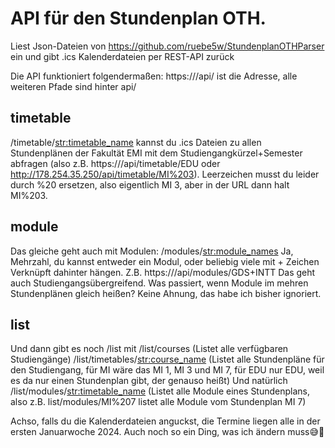 # API für den Stundenplan OTH. 
Liest Json-Dateien von https://github.com/ruebe5w/StundenplanOTHParser ein und gibt .ics Kalenderdateien per REST-API zurück

Die API funktioniert folgendermaßen: 
https://<ip-adresse>/api/ ist die Adresse, alle weiteren Pfade sind hinter api/

## timetable
/timetable/<str:timetable_name> kannst du .ics Dateien zu allen Stundenplänen der Fakultät EMI mit dem Studiengangkürzel+Semester abfragen (also z.B. https://<ip-adresse>/api/timetable/EDU oder http://178.254.35.250/api/timetable/MI%203). Leerzeichen musst du leider durch %20 ersetzen, also eigentlich MI 3, aber in der URL dann halt MI%203.

## module
Das gleiche geht auch mit Modulen:
/modules/<str:module_names>  Ja, Mehrzahl, du kannst entweder ein Modul, oder beliebig viele mit + Zeichen Verknüpft dahinter hängen. Z.B. 
https://<ip-adresse>/api/modules/GDS+INTT
Das geht auch Studiengangsübergreifend. Was passiert, wenn Module im mehren Stundenplänen gleich heißen? Keine Ahnung, das habe ich bisher ignoriert.

## list
Und dann gibt es noch /list
mit /list/courses (Listet alle verfügbaren Studiengänge)
/list/timetables/<str:course_name> (Listet alle Stundenpläne für den Studiengang, für MI wäre das MI 1, MI 3 und MI 7, für EDU nur EDU, weil es da nur einen Stundenplan gibt, der genauso heißt)
Und natürlich /list/modules/<str:timetable_name> (Listet alle Module eines Stundenplans, also z.B. list/modules/MI%207 listet alle Module vom Stundenplan MI 7)

Achso, falls du die Kalenderdateien anguckst, die Termine liegen alle in der ersten Januarwoche 2024. Auch noch so ein Ding, was ich ändern muss😅🙈
